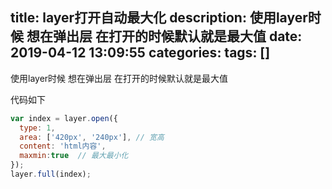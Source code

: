 title: layer打开自动最大化
description: 使用layer时候 想在弹出层 在打开的时候默认就是最大值
date: 2019-04-12 13:09:55
categories:
tags: []
---

使用layer时候 想在弹出层 在打开的时候默认就是最大值

代码如下

```javascript
var index = layer.open({
  type: 1,
  area: ['420px', '240px'], // 宽高
  content: 'html内容',
  maxmin:true  // 最大最小化
});
layer.full(index);
```